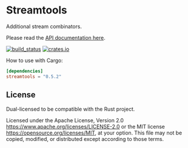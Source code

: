 # Streamtools

Additional stream combinators.

Please read the [API documentation here](https://docs.rs/streamtools/).

[![build_status](https://github.com/extremeandy/streamtools/actions/workflows/ci.yml/badge.svg)](https://github.com/extremeandy/streamtools/actions)
[![crates.io](https://img.shields.io/crates/v/streamtools.svg)](https://crates.io/crates/streamtools)

How to use with Cargo:

```toml
[dependencies]
streamtools = "0.5.2"
```

## License

Dual-licensed to be compatible with the Rust project.

Licensed under the Apache License, Version 2.0
https://www.apache.org/licenses/LICENSE-2.0 or the MIT license
https://opensource.org/licenses/MIT, at your
option. This file may not be copied, modified, or distributed
except according to those terms.